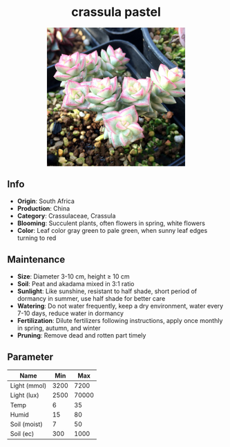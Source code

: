 <h1 align='center'>crassula pastel</h1>
<p align="center">
    <img 
        align='center'
        width='320'
        src="../images/crassula pastel.png" 
        alt='crassula pastel' />
</p>

## Info

 - **Origin**: South Africa
 - **Production**: China
 - **Category**: Crassulaceae, Crassula
 - **Blooming**: Succulent plants, often flowers in spring, white flowers
 - **Color**: Leaf color gray green to pale green, when sunny leaf edges turning to red

## Maintenance

 - **Size**: Diameter 3-10 cm, height ≥ 10 cm
 - **Soil**: Peat and akadama mixed in 3:1 ratio
 - **Sunlight**: Like sunshine, resistant to half shade, short period of dormancy in summer, use half shade for better care
 - **Watering**: Do not water frequently, keep a dry environment, water every 7-10 days, reduce water in dormancy
 - **Fertilization**: Dilute fertilizers following instructions, apply once monthly in spring, autumn, and winter
 - **Pruning**: Remove dead and rotten part timely

## Parameter

| Name         | Min  | Max   |
|--------------|------|-------|
| Light (mmol) | 3200 | 7200  |
| Light (lux)  | 2500 | 70000 |
| Temp         | 6    | 35    |
| Humid        | 15   | 80    |
| Soil (moist) | 7   | 50    |
| Soil (ec)    | 300  | 1000  |